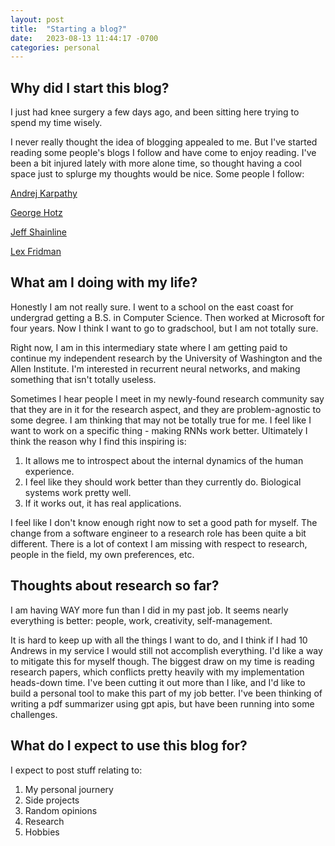 ```yaml
---
layout: post
title:  "Starting a blog?"
date:   2023-08-13 11:44:17 -0700
categories: personal
---
```


## Why did I start this blog?

I just had knee surgery a few days ago, and been sitting here trying to spend my time wisely. 

I never really thought the idea of blogging appealed to me. But I've started reading some people's blogs I follow and have come to enjoy reading. I've been a bit injured lately with more alone time, so thought having a cool space just to splurge my thoughts would be nice. Some people I follow:

[Andrej Karpathy](http://karpathy.github.io/)

[George Hotz](https://geohot.github.io/blog/)

[Jeff Shainline](https://www.nist.gov/people/jeff-shainline)

[Lex Fridman](https://lexfridman.com/)

## What am I doing with my life?

Honestly I am not really sure. I went to a school on the east coast for undergrad getting a B.S. in Computer Science. Then worked at Microsoft for four years. Now I think I want to go to gradschool, but I am not totally sure.

Right now, I am in this intermediary state where I am getting paid to continue my independent research by the University of Washington and the Allen Institute. I'm interested in recurrent neural networks, and making something that isn't totally useless.

Sometimes I hear people I meet in my newly-found research community say that they are in it for the research aspect, and they are problem-agnostic to some degree. I am thinking that may not be totally true for me. I feel like I want to work on a specific thing - making RNNs work better. Ultimately I think the reason why I find this inspiring is:
1. It allows me to introspect about the internal dynamics of the human experience.
2. I feel like they should work better than they currently do. Biological systems work pretty well.
3. If it works out, it has real applications.

I feel like I don't know enough right now to set a good path for myself. The change from a software engineer to a research role has been quite a bit different. There is a lot of context I am missing with respect to research, people in the field, my own preferences, etc.

## Thoughts about research so far?

I am having WAY more fun than I did in my past job. It seems nearly everything is better: people, work, creativity, self-management.

It is hard to keep up with all the things I want to do, and I think if I had 10 Andrews in my service I would still not accomplish everything. I'd like a way to mitigate this for myself though. The biggest draw on my time is reading research papers, which conflicts pretty heavily with my implementation heads-down time. I've been cutting it out more than I like, and I'd like to build a personal tool to make this part of my job better. I've been thinking of writing a pdf summarizer using gpt apis, but have been running into some challenges.

## What do I expect to use this blog for?

I expect to post stuff relating to:
1. My personal journery
2. Side projects
3. Random opinions
4. Research
5. Hobbies





